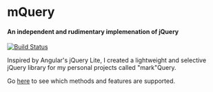 # mQuery
#### An independent and rudimentary implemenation of jQuery

[![Build Status](https://travis-ci.org/marksmccann/mquery.svg?branch=master)](https://travis-ci.org/marksmccann/mquery)

Inspired by Angular's jQuery Lite, I created a lightweight and selective jQuery library for my personal projects called "mark"Query.

Go [here](http://www.markmccann.me/post/mquery/) to see which methods and features are supported.
